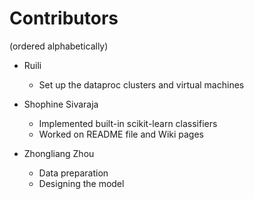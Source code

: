 # Contributors
(ordered alphabetically)
* Ruili
  * Set up the dataproc clusters and virtual machines
 
* Shophine Sivaraja
  * Implemented built-in scikit-learn classifiers
  * Worked on README file and Wiki pages

* Zhongliang Zhou
  * Data preparation
  * Designing the model

